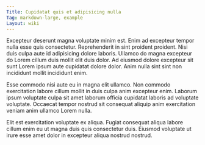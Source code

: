 ```yaml
---
Title: Cupidatat quis et adipisicing nulla
Tag: markdown-large, example
Layout: wiki
---
```

Excepteur deserunt magna voluptate minim est. Enim ad excepteur tempor nulla esse quis consectetur. Reprehenderit in sint proident proident. Nisi duis culpa aute id adipisicing dolore laboris. Ullamco do magna excepteur do Lorem cillum duis mollit elit duis dolor. Ad eiusmod dolore excepteur sit sunt Lorem ipsum aute cupidatat dolore dolor. Anim nulla sint sint non incididunt mollit incididunt enim.

Esse commodo nisi aute eu in magna elit ullamco. Non commodo exercitation labore cillum mollit in duis culpa anim excepteur enim. Laborum ipsum voluptate culpa sit amet laborum officia cupidatat laboris ad voluptate voluptate. Occaecat tempor nostrud sit consequat aliquip anim exercitation veniam anim ullamco Lorem nulla.

Elit est exercitation voluptate ex aliqua. Fugiat consequat aliqua labore cillum enim eu ut magna duis quis consectetur duis. Eiusmod voluptate ut irure esse amet dolor in excepteur aliqua nostrud nostrud.